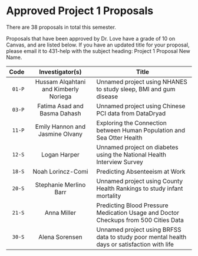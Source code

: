 # Approved Project 1 Proposals

There are 38 proposals in total this semester.

Proposals that have been approved by Dr. Love have a grade of 10 on Canvas, and are listed below. If you have an updated title for your proposal, please email it to 431-help with the subject heading: Project 1 Proposal New Name.

Code | Investigator(s) | Title
----: | :-------------: | -------------------------------------------------------------------------------------------
`01-P` | Hussam Alqahtani and Kimberly Noriega | Unnamed project using NHANES to study sleep, BMI and gum disease
`03-P` | Fatima Asad and Basma Dahash | Unnamed project using Chinese PCI data from DataDryad
`11-P` | Emily Hannon and Jasmine Olvany | Exploring the Connection between Human Population and Sea Otter Health
`12-S` | Logan Harper | Unnamed project on diabetes using the National Health Interview Survey
`18-S` | Noah Lorincz-Comi | Predicting Absenteeism at Work
`20-S` | Stephanie Merlino Barr | Unnamed project using County Health Rankings to study infant mortality
`21-S` | Anna Miller | Predicting Blood Pressure Medication Usage and Doctor Checkups from 500 Cities Data
`30-S` | Alena Sorensen | Unnamed project using BRFSS data to study poor mental health days or satisfaction with life
